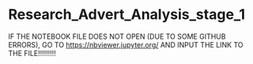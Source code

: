 # Research_Advert_Analysis_stage_1
IF THE NOTEBOOK FILE DOES NOT OPEN (DUE TO SOME GITHUB ERRORS), GO TO https://nbviewer.jupyter.org/ AND INPUT THE LINK TO THE FILE!!!!!!!!!
